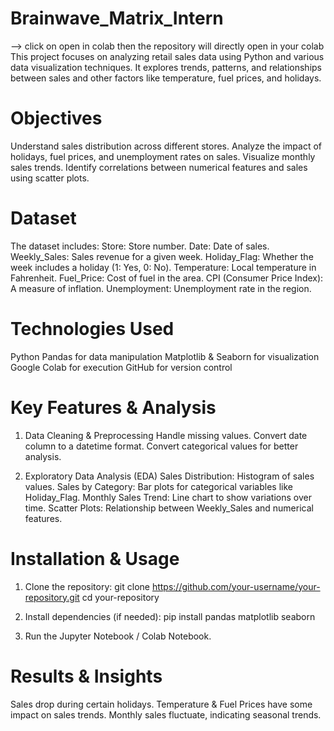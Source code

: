# Brainwave_Matrix_Intern
--> click on open in colab then the repository will directly open in your colab
This project focuses on analyzing retail sales data using Python and various data visualization techniques. It explores trends, patterns, and relationships between sales and other factors like temperature, fuel prices, and holidays.

# Objectives
Understand sales distribution across different stores.
Analyze the impact of holidays, fuel prices, and unemployment rates on sales.
Visualize monthly sales trends.
Identify correlations between numerical features and sales using scatter plots.

# Dataset
The dataset includes:
Store: Store number.
Date: Date of sales.
Weekly_Sales: Sales revenue for a given week.
Holiday_Flag: Whether the week includes a holiday (1: Yes, 0: No).
Temperature: Local temperature in Fahrenheit.
Fuel_Price: Cost of fuel in the area.
CPI (Consumer Price Index): A measure of inflation.
Unemployment: Unemployment rate in the region.

# Technologies Used
Python
Pandas for data manipulation
Matplotlib & Seaborn for visualization
Google Colab for execution
GitHub for version control

# Key Features & Analysis
1. Data Cleaning & Preprocessing
Handle missing values.
Convert date column to a datetime format.
Convert categorical values for better analysis.

2. Exploratory Data Analysis (EDA)
Sales Distribution: Histogram of sales values.
Sales by Category: Bar plots for categorical variables like Holiday_Flag.
Monthly Sales Trend: Line chart to show variations over time.
Scatter Plots: Relationship between Weekly_Sales and numerical features.

# Installation & Usage
1. Clone the repository:
git clone https://github.com/your-username/your-repository.git
cd your-repository

2. Install dependencies (if needed):
pip install pandas matplotlib seaborn

3. Run the Jupyter Notebook / Colab Notebook.

# Results & Insights
Sales drop during certain holidays.
Temperature & Fuel Prices have some impact on sales trends.
Monthly sales fluctuate, indicating seasonal trends.
